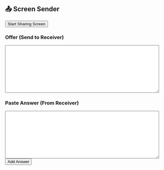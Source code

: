 <!DOCTYPE html>
<html lang="en">
<head>
  <meta charset="UTF-8">
  <title>Sender - Share Screen</title>
</head>
<body>
  <h2>📤 Screen Sender</h2>
  <button onclick="startScreenShare()">Start Sharing Screen</button>

  <h3>Offer (Send to Receiver)</h3>
  <textarea id="offer" rows="10" cols="60" readonly></textarea>

  <h3>Paste Answer (From Receiver)</h3>
  <textarea id="answer" rows="10" cols="60"></textarea>
  <button onclick="addAnswer()">Add Answer</button>

  <script>
    let peer = new RTCPeerConnection();

    async function startScreenShare() {
      const stream = await navigator.mediaDevices.getDisplayMedia({ video: true });
      stream.getTracks().forEach(track => peer.addTrack(track, stream));

      const offer = await peer.createOffer();
      await peer.setLocalDescription(offer);

      // Wait for ICE candidates to complete
      peer.onicegatheringstatechange = () => {
        if (peer.iceGatheringState === 'complete') {
          document.getElementById('offer').value = JSON.stringify(peer.localDescription);
        }
      };
    }

    async function addAnswer() {
      const answerText = document.getElementById('answer').value;
      if (!answerText) return alert("Please paste the receiver's answer.");
      const answer = JSON.parse(answerText);

      if (!peer.currentRemoteDescription) {
        await peer.setRemoteDescription(answer);
        console.log("Receiver's answer set!");
      } else {
        console.log("Remote description already set.");
      }
    }

    peer.onicecandidate = event => {
      if (event.candidate) {
        console.log("Sender ICE Candidate:", event.candidate);
      }
    };
  </script>
</body>
</html>
